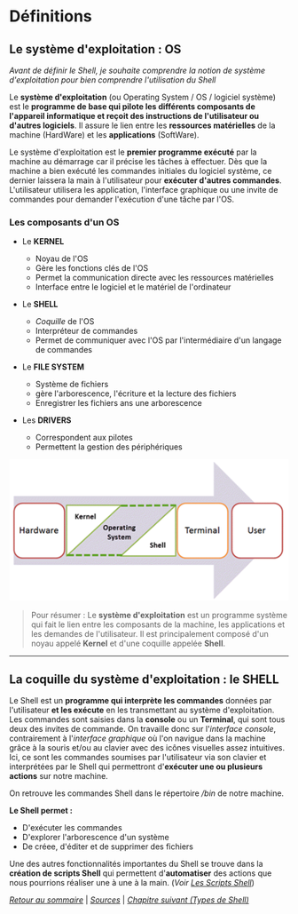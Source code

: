 # Définitions

## Le système d'exploitation : OS

*Avant de définir le Shell, je souhaite comprendre la notion de système d'exploitation pour bien comprendre l'utilisation du Shell*


Le **système d'exploitation** (ou Operating System / OS / logiciel système) est le **programme de base qui pilote les différents composants de l'appareil informatique et reçoit des instructions de l'utilisateur ou d'autres logiciels**. Il assure le lien entre les **ressources matérielles** de la machine (HardWare) et les **applications** (SoftWare).

Le système d'exploitation est le **premier programme exécuté** par la machine au démarrage car il précise les tâches à effectuer. Dès que la machine a bien exécuté les commandes initiales du logiciel système, ce dernier laissera la main à l'utilisateur pour **exécuter d'autres commandes**. L'utilisateur utilisera les application, l'interface graphique ou une invite de commandes pour demander l'exécution d'une tâche par l'OS.

### Les composants d'un OS
* Le **KERNEL**
    * Noyau de l'OS
    * Gère les fonctions clés de l'OS
    * Permet la communication directe avec les ressources matérielles
    * Interface entre le logiciel et le matériel de l'ordinateur

* Le **SHELL**
    * *Coquille* de l'OS
    * Interpréteur de commandes
    * Permet de communiquer avec l'OS par l'intermédiaire d'un langage de commandes

* Le **FILE SYSTEM**
    * Système de fichiers
    * gère l'arborescence, l'écriture et la lecture des fichiers
    * Enregistrer les fichiers ans une arborescence

* Les **DRIVERS**
    * Correspondent aux pilotes
    * Permettent la gestion des périphériques

<img src="./img/systeme.png"/>

> Pour résumer : Le **système d'exploitation** est un programme système qui fait le lien entre les composants de la machine, les applications et les demandes de l'utilisateur. Il est principalement composé d'un noyau appelé **Kernel** et d'une coquille appelée **Shell**.

---------------------

## La coquille du système d'exploitation : le **SHELL**

Le Shell est un **programme qui interprète les commandes** données par l'utilisateur **et les exécute** en les transmettant au système d'exploitation. Les commandes sont saisies dans la **console** ou un **Terminal**, qui sont tous deux des invites de commande. On travaille donc sur l'*interface console*, contrairement à l'*interface graphique* où l'on navigue dans la machine grâce à la souris et/ou au clavier avec des icônes visuelles assez intuitives. Ici, ce sont les commandes soumises par l'utilisateur via son clavier et interprétées par le Shell qui permettront d'**exécuter une ou plusieurs actions** sur notre machine. 

On retrouve les commandes Shell dans le répertoire */bin* de notre machine. 

**Le Shell permet :**
* D'exécuter les commandes
* D'explorer l'arborescence d'un système
* De créee, d'éditer et de supprimer des fichiers

Une des autres fonctionnalités importantes du Shell se trouve dans la **création de scripts Shell** qui permettent d'**automatiser** des actions que nous pourrions réaliser une à une à la main. (*Voir [Les Scripts Shell](./scripts.md)*)


*[Retour au sommaire](./README.md)* | 
*[Sources](./sources.md)* | *[Chapitre suivant (Types de Shell)](./types.md)*
